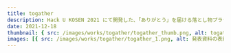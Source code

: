 ```yaml
---
title: togather
description: Hack U KOSEN 2021 にて開発した、「ありがとう」を届ける落とし物プラットフォーム
date: 2021-12-18
thumbnail: { src: /images/works/togather/togather_thumb.png, alt: togather }
images: [{ src: /images/works/togather/togather_1.png, alt: 発表資料の表紙 }, { src: /images/works/togather/togather_2.png, alt: togather のフロー その 1 }, { src: /images/works/togather/togather_3.png, alt: togather のフロー その 2 }, { src: /images/works/togather/togather_4.png, alt: togather の特徴 }]
---
```

